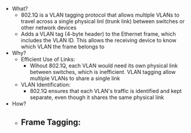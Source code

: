 - What?
	- 802.1Q is a VLAN tagging protocol that allows multiple VLANs to travel across a single physical linl (trunk link) between switches or other network devices
	- Adds a VLAN tag (4-byte header) to the Ethernet frame, which includes the VLAN ID. This allows the receiving device to know which VLAN the frame belongs to
- Why?
	- Efficient Use of Links:
		- Wihout 802.1Q, each VLAN would need its own physical link between switches, which is inefficient. VLAN tagging allow multiple VLANs to share a single link
	- VLAN Identification:
		- 802.1Q ensures that each VLAN's traffic is identified and kept separate, even though it shares the same physical link
- How?
	- Frame Tagging:
		- 
